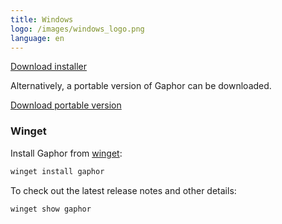 ```yaml
---
title: Windows
logo: /images/windows_logo.png
language: en
---
```


<a class="btn btn-primary btn-lg" href="https://github.com/gaphor/gaphor/releases/download/{{ site.gaphor_version }}/gaphor-{{ site.gaphor_version }}-installer.exe"><i class="fa fa-download"></i> Download installer</a>

Alternatively, a portable version of Gaphor can be downloaded.

<a class="btn btn-primary btn-lg" href="https://github.com/gaphor/gaphor/releases/download/{{ site.gaphor_version }}/gaphor-{{ site.gaphor_version }}-portable.exe"><i class="fa fa-download"></i> Download portable version</a>

### Winget

Install Gaphor from [winget](https://github.com/microsoft/winget-pkgs/tree/master/manifests/g/gaphor/gaphor):

```bash
winget install gaphor
```

To check out the latest release notes and other details:

```bash
winget show gaphor
```

